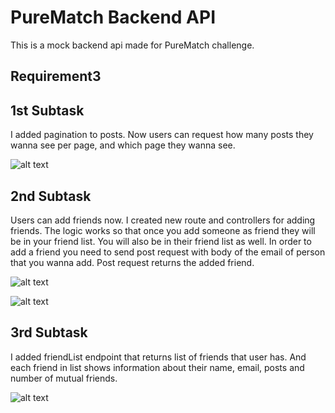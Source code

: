 # PureMatch Backend API

This is a mock backend api made for PureMatch challenge.

## Requirement3

## 1st Subtask

I added pagination to posts. Now users can request how many posts they wanna see per page, and which page they wanna see.

![alt text](https://imgur.com/AcgDJjI)

## 2nd Subtask

Users can add friends now. I created new route and controllers for adding friends. The logic works so that once you add someone as friend they will be in your friend list. You will also be in their friend list as well. In order to add a friend you need to send post request with body of the email of person that you wanna add. Post request returns the added friend.

![alt text](https://i.ibb.co/L1YGhYR/addfr.png)

![alt text](https://i.ibb.co/r6VTg9Y/friendb.png)

## 3rd Subtask

I added friendList endpoint that returns list of friends that user has. And each friend in list shows information about their name, email, posts and number of mutual friends.

![alt text](https://i.ibb.co/3mcyG76/friendlist.png)
